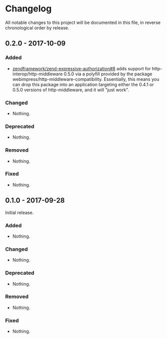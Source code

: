 # Changelog

All notable changes to this project will be documented in this file, in reverse chronological order by release.

## 0.2.0 - 2017-10-09

### Added

- [zendframework/zend-expressive-authorization#8](https://github.com/zendframework/zend-expressive-authorization/pull/8) adds
  support for http-interop/http-middleware 0.5.0 via a polyfill provided by the
  package webimpress/http-middleware-compatibility. Essentially, this means you
  can drop this package into an application targeting either the 0.4.1 or 0.5.0
  versions of http-middleware, and it will "just work".

### Changed

- Nothing.

### Deprecated

- Nothing.

### Removed

- Nothing.

### Fixed

- Nothing.

## 0.1.0 - 2017-09-28

Initial release.

### Added

- Nothing.

### Changed

- Nothing.

### Deprecated

- Nothing.

### Removed

- Nothing.

### Fixed

- Nothing.
